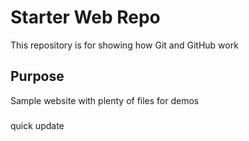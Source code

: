 # Starter Web Repo

This repository is for showing how Git and GitHub work

## Purpose

Sample website with plenty of files for demos

###
quick update